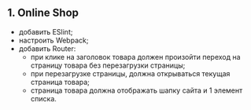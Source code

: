 ## 1. Online Shop
- добавить ESlint;
- настроить Webpack;
- добавить Router:
    - при клике на заголовок товара должен произойти переход на страницу товара без перезагрузки страницы;
    - при перезагрузке страницы, должна открываться текущая страница товара;
    - страница товара должна отображать шапку сайта и 1 элемент списка.
